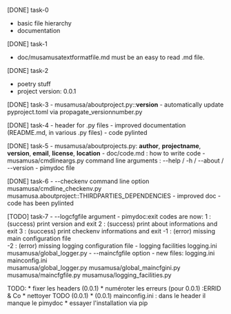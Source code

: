 
[DONE] task-0
  - basic file hierarchy
  - documentation

[DONE] task-1
  - doc/musamusatextformatfile.md must be an easy to read .md file.

[DONE] task-2
  - poetry stuff
  - project version: 0.0.1

[DONE] task-3
    - musamusa/aboutproject.py::__version__
    - automatically update pyproject.toml via propagate_versionnumber.py

[DONE] task-4
    - header for .py files
    - improved documentation (README.md, in various .py files)
    - code pylinted

[DONE] task-5
    - musamusa/aboutprojects.py:
    __author__, __projectname__,  __version__, __email__,  __license__,
    __location__
    - doc/code.md : how to write code
    - musamusa/cmdlineargs.py
      command line arguments : --help / -h / --about / --version
    - pimydoc file

[DONE] task-6
    - --checkenv command line option
      musamusa/cmdline_checkenv.py
      musamusa.aboutproject::THIRDPARTIES_DEPENDENCIES
    - improved doc
    - code has been pylinted

[TODO] task-7
    - --logcfgfile argument
    - pimydoc:exit codes are now:
         1 : (success) print version and exit
         2 : (success) print about informations and exit
         3 : (success) print checkenv informations and exit
        -1 : (error) missing main configuration file    
        -2 : (error) missing logging configuration file
    - logging facilities
      logging.ini
      musamusa/global_logger.py
    - --maincfgfile option
    - new files:
      logging.ini
      mainconfig.ini    
      musamusa/global_logger.py
      musamusa/global_maincfgini.py
      musamusa/maincfgfile.py
      musamusa/logging_facilities.py
   

TODO:
    * fixer les headers (0.0.1)
    * numéroter les erreurs (pour 0.0.1) :ERRID & Co
    * nettoyer TODO (0.0.1)
    * (0.0.1) mainconfig.ini : dans le header il manque le pimydoc
    * essayer l'installation via pip
